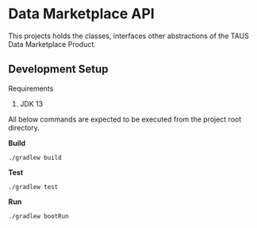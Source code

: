 # Data Marketplace API

This projects holds the classes, interfaces 
other abstractions of the TAUS Data Marketplace Product.

## Development Setup

Requirements
1. JDK 13

All below commands are expected to be executed from the project root directory.

**Build**

```shell script
./gradlew build
```

**Test**

```shell script
./gradlew test
```

**Run**

```shell script
./gradlew bootRun
```


